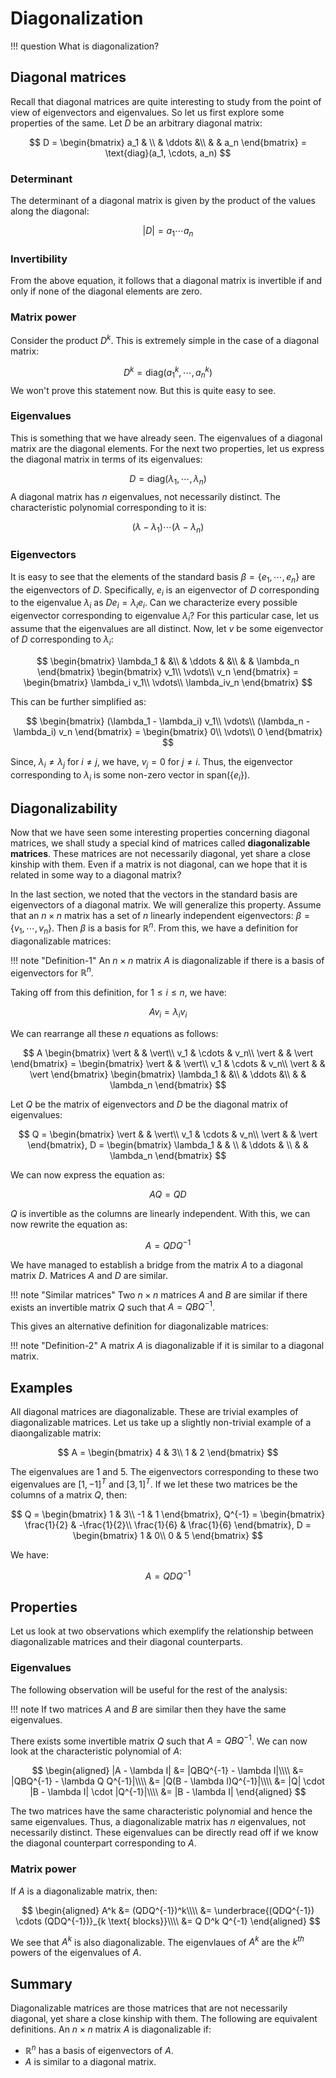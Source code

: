 # Diagonalization

!!! question
	What is diagonalization?

## Diagonal matrices

Recall that diagonal matrices are quite interesting to study from the point of view of eigenvectors and eigenvalues. So let us first explore some properties of the same. Let $D$ be an arbitrary diagonal matrix:




$$
D = \begin{bmatrix}
a_1 & \\
& \ddots &\\
& & a_n
\end{bmatrix} = \text{diag}(a_1, \cdots, a_n)
$$


### Determinant

The determinant of a diagonal matrix is given by the product of the values along the diagonal:


$$
|D| = a_1 \cdots a_n
$$


### Invertibility

From the above equation, it follows that a diagonal matrix is invertible if and only if none of the diagonal elements are zero. 



### Matrix power

Consider the product $D^k$. This is extremely simple in the case of a diagonal matrix:


$$
D^k = \text{diag}(a_1^k, \cdots, a_n^k)
$$
We won't prove this statement now. But this is quite easy to see.



### Eigenvalues

This is something that we have already seen. The eigenvalues of a diagonal matrix are the diagonal elements. For the next two properties, let us express the diagonal matrix in terms of its eigenvalues:


$$
D = \text{diag}(\lambda_1, \cdots, \lambda_n)
$$
A diagonal matrix has $n$ eigenvalues, not necessarily distinct. The characteristic polynomial corresponding to it is:



$$
(\lambda  - \lambda_1) \cdots (\lambda - \lambda_n)
$$



### Eigenvectors

It is easy to see that the elements of the standard basis $\beta = \{e_1, \cdots, e_n\}$ are the eigenvectors of $D$. Specifically, $e_i$ is an eigenvector of $D$ corresponding to the eigenvalue $\lambda_i$ as $De_i = \lambda_i e_i$. Can we characterize every possible eigenvector corresponding to eigenvalue $\lambda_i$? For this particular case, let us assume that the eigenvalues are all distinct. Now, let $v$ be some eigenvector of $D$ corresponding to $\lambda_i$:


$$
\begin{bmatrix}
\lambda_1 & &\\
& \ddots & &\\
& & \lambda_n
\end{bmatrix} \begin{bmatrix}
v_1\\
\vdots\\
v_n
\end{bmatrix} = \begin{bmatrix}
\lambda_i v_1\\
\vdots\\
\lambda_iv_n
\end{bmatrix}
$$


This can be further simplified as:


$$
\begin{bmatrix}
(\lambda_1 - \lambda_i) v_1\\
\vdots\\
(\lambda_n - \lambda_i) v_n
\end{bmatrix} = \begin{bmatrix}
0\\
\vdots\\
0
\end{bmatrix}
$$


Since, $\lambda_i \neq \lambda_j$ for $i \neq j$, we have, $v_j = 0$ for $j \neq i$. Thus, the eigenvector corresponding to $\lambda_i$ is some non-zero vector in $\text{span}(\{e_i\})$.



## Diagonalizability

Now that we have seen some interesting properties concerning diagonal matrices, we shall study a special kind of matrices called **diagonalizable matrices**. These matrices are not necessarily diagonal, yet share a close kinship with them. Even if a matrix is not diagonal, can we hope that it is related in some way to a diagonal matrix?

In the last section, we noted that the vectors in the standard basis are eigenvectors of a diagonal matrix. We will generalize this property. Assume that an $n \times n$ matrix has a set of $n$ linearly independent eigenvectors: $\beta = \{v_1, \cdots, v_n\}$. Then $\beta$ is a basis for $\mathbb{R}^n$. From this, we have a definition for diagonalizable matrices:



!!! note "Definition-1"
	An $n \times n$ matrix $A$ is diagonalizable if there is a basis of eigenvectors for $\mathbb{R}^n$.



Taking off from this definition, for $1 \leq i \leq n$, we have:



$$
Av_i = \lambda_i v_i
$$



We can rearrange all these $n$ equations as follows:

$$
A \begin{bmatrix}
\vert & & \vert\\
v_1 & \cdots & v_n\\
\vert & & \vert
\end{bmatrix} = \begin{bmatrix}
\vert & & \vert\\
v_1 & \cdots & v_n\\
\vert & & \vert
\end{bmatrix} \begin{bmatrix}
\lambda_1 & &\\
& \ddots &\\
& & \lambda_n
\end{bmatrix}
$$


Let $Q$ be the matrix of eigenvectors and $D$ be the diagonal matrix of eigenvalues:


$$
Q = \begin{bmatrix}
\vert & & \vert\\
v_1 & \cdots & v_n\\
\vert & & \vert
\end{bmatrix}, D = \begin{bmatrix}
\lambda_1 & & \\
& \ddots & \\
 & & \lambda_n
\end{bmatrix}
$$

We can now express the equation as:



$$
A Q = Q D
$$



$Q$ is invertible as the columns are linearly independent. With this, we can now rewrite the equation as:



$$
A = QDQ^{-1}
$$



We have managed to establish a bridge from the matrix $A$ to a diagonal matrix $D$. Matrices $A$ and $D$ are similar.



!!! note "Similar matrices"
    Two $n \times n$ matrices $A$ and $B$ are similar if there exists an invertible matrix $Q$ such that $A = QBQ^{-1}$.



This gives an alternative definition for diagonalizable matrices:



!!! note "Definition-2"
	A matrix $A$ is diagonalizable if it is similar to a diagonal matrix.



## Examples

All diagonal matrices are diagonalizable. These are trivial examples of diagonalizable matrices. Let us take up a slightly non-trivial example of a diaongalizable matrix:


$$
A = \begin{bmatrix}
4 & 3\\
1 & 2
\end{bmatrix}
$$


The eigenvalues are $1$ and $5$. The eigenvectors corresponding to these two eigenvalues are $[1, -1]^T$ and $[3, 1]^T$. If we let these two matrices be the columns of a matrix $Q$, then:




$$
Q = \begin{bmatrix}
1 & 3\\
-1 & 1
\end{bmatrix}, Q^{-1} = \begin{bmatrix}
\frac{1}{2} & -\frac{1}{2}\\
\frac{1}{6} & \frac{1}{6}
\end{bmatrix}, D = \begin{bmatrix}
1 & 0\\
0 & 5
\end{bmatrix}
$$


We have:


$$
A = Q D Q^{-1}
$$


## Properties

Let us look at two observations which exemplify the relationship between diagonalizable matrices and their diagonal counterparts.

### Eigenvalues

The following observation will be useful for the rest of the analysis:

!!! note
	If two matrices $A$ and $B$ are similar then they have the same eigenvalues.



There exists some invertible matrix $Q$ such that $A = QBQ^{-1}$. We can now look at the characteristic polynomial of $A$:


$$
\begin{aligned}
|A - \lambda I| &= |QBQ^{-1} - \lambda I|\\\\
&= |QBQ^{-1} - \lambda Q Q^{-1}|\\\\
&= |Q(B - \lambda I)Q^{-1}|\\\\
&= |Q| \cdot |B - \lambda I| \cdot |Q^{-1}|\\\\
&= |B - \lambda I|
\end{aligned}
$$


The two matrices have the same characteristic polynomial and hence the same eigenvalues. Thus, a diagonalizable matrix has $n$ eigenvalues, not necessarily distinct. These eigenvalues can be directly read off if we know the diagonal counterpart corresponding to $A$.

### Matrix power

If $A$ is a diagonalizable matrix, then:


$$
\begin{aligned}
A^k &= (QDQ^{-1})^k\\\\
&= \underbrace{(QDQ^{-1}) \cdots (QDQ^{-1})}_{k \text{ blocks}}\\\\
&= Q D^k Q^{-1}
\end{aligned}
$$


We see that $A^{k}$ is also diagonalizable. The eigenvlaues of $A^k$ are the $k^{th}$ powers of the eigenvalues of $A$.



## Summary

Diagonalizable matrices are those matrices that are not necessarily diagonal, yet share a close kinship with them. The following are equivalent definitions. An $n \times n$ matrix $A$ is diagonalizable if:

- $\mathbb{R}^n$ has a basis of eigenvectors of $A$.
- $A$ is similar to a diagonal matrix.

